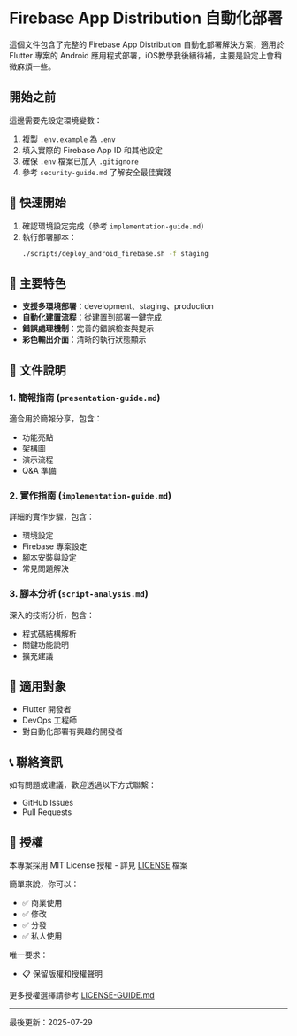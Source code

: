 # Firebase App Distribution 自動化部署

這個文件包含了完整的 Firebase App Distribution 自動化部署解決方案，適用於 Flutter 專案的 Android 應用程式部署，iOS教學我後續待補，主要是設定上會稍微麻煩一些。

## 開始之前

這邊需要先設定環境變數：

1. 複製 `.env.example` 為 `.env`
2. 填入實際的 Firebase App ID 和其他設定
3. 確保 `.env` 檔案已加入 `.gitignore`
4. 參考 `security-guide.md` 了解安全最佳實踐

## 🚀 快速開始

1. 確認環境設定完成（參考 `implementation-guide.md`）
2. 執行部署腳本：
   ```bash
   ./scripts/deploy_android_firebase.sh -f staging
   ```

## 🎯 主要特色

- **支援多環境部署**：development、staging、production
- **自動化建置流程**：從建置到部署一鍵完成
- **錯誤處理機制**：完善的錯誤檢查與提示
- **彩色輸出介面**：清晰的執行狀態顯示

## 📝 文件說明

### 1. 簡報指南 (`presentation-guide.md`)
適合用於簡報分享，包含：
- 功能亮點
- 架構圖
- 演示流程
- Q&A 準備

### 2. 實作指南 (`implementation-guide.md`)
詳細的實作步驟，包含：
- 環境設定
- Firebase 專案設定
- 腳本安裝與設定
- 常見問題解決

### 3. 腳本分析 (`script-analysis.md`)
深入的技術分析，包含：
- 程式碼結構解析
- 關鍵功能說明
- 擴充建議

## 👥 適用對象

- Flutter 開發者
- DevOps 工程師
- 對自動化部署有興趣的開發者

## 📞 聯絡資訊

如有問題或建議，歡迎透過以下方式聯繫：
- GitHub Issues
- Pull Requests

## 📄 授權

本專案採用 MIT License 授權 - 詳見 [LICENSE](LICENSE) 檔案

簡單來說，你可以：
- ✅ 商業使用
- ✅ 修改
- ✅ 分發
- ✅ 私人使用

唯一要求：
- 📋 保留版權和授權聲明

更多授權選擇請參考 [LICENSE-GUIDE.md](LICENSE-GUIDE.md)

---
最後更新：2025-07-29